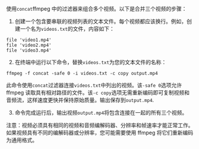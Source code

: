 使用`concat`ffmpeg 中的过滤器来组合多个视频。以下是合并三个视频的步骤：

1.  创建一个包含要串联的视频列表的文本文件。每个视频都应该换行。例如，创建一个名为`videos.txt`的文件，内容如下：
```
file 'video1.mp4'
file 'video2.mp4'
file 'video3.mp4'
```
2.  在终端中运行以下命令，替换`videos.txt`为您的文本文件的名称：
```
ffmpeg -f concat -safe 0 -i videos.txt -c copy output.mp4
```
此命令使用`concat`过滤器连接`videos.txt`中列出的视频。该`-safe 0`选项允许 ffmpeg 读取具有相对路径的文件。该`-c copy`选项无需重新编码即可复制视频和音频流，这样速度更快并保持原始质量。输出保存到`output.mp4`.

3.  命令完成运行后，输出视频`output.mp4`将包含连接在一起的所有三个视频。

注意：视频必须具有相同的视频和音频编解码器、分辨率和帧速率才能正常工作。如果视频具有不同的编解码器或分辨率，您可能需要使用 ffmpeg 将它们重新编码为通用格式。
